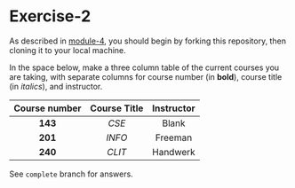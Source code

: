 # Exercise-2

As described in [module-4](https://github.com/INFO-201/m4-git-intro), you should begin by forking this repository, then cloning it to your local machine.

In the space below, make a three column table of the current courses you are taking, with separate columns for course number (in **bold**), course title (in _italics_), and instructor.

|Course number|  Course Title  |  Instructor |
|:-----------:|:--------------:|:-----------:|
|  **143**    |     _CSE_      |   Blank     |
|  **201**    |     _INFO_     |   Freeman   |
|  **240**    |     _CLIT_     |   Handwerk  |

See `complete` branch for answers.
